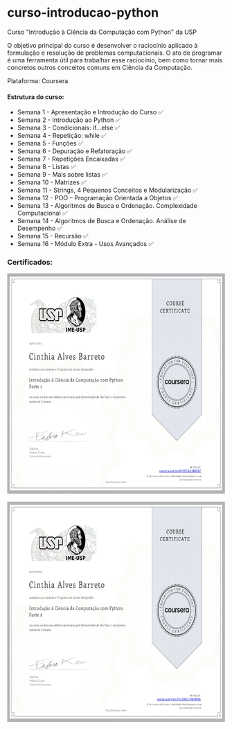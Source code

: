 # curso-introducao-python
Curso "Introdução à Ciência da Computação com Python" da USP

O objetivo principal do curso é desenvolver o raciocínio aplicado à formulação e resolução de problemas computacionais. O ato de programar é uma ferramenta útil para trabalhar esse raciocínio, bem como tornar mais concretos outros conceitos comuns em Ciência da Computação.

Plataforma: Coursera

#### Estrutura do curso:
* Semana 1 - Apresentação e Introdução do Curso ✅
* Semana 2 - Introdução ao Python ✅
* Semana 3 - Condicionais: if...else ✅
* Semana 4 - Repetição: while ✅
* Semana 5 - Funções ✅
* Semana 6 - Depuração e Refatoração ✅
* Semana 7 - Repetições Encaixadas ✅
* Semana 8 - Listas ✅
* Semana 9 - Mais sobre listas ✅
* Semana 10 - Matrizes ✅
* Semana 11 - Strings, 4 Pequenos Conceitos e Modularização ✅
* Semana 12 - POO – Programação Orientada a Objetos ✅
* Semana 13 - Algoritmos de Busca e Ordenação. Complexidade Computacional ✅
* Semana 14 - Algoritmos de Busca e Ordenação. Análise de Desempenho ✅
* Semana 15 - Recursão ✅
* Semana 16 - Módulo Extra - Usos Avançados ✅

### Certificados:

<img src="./certificados/certificado1-python-usp.jpg" wight="660px" height="510px"></img>

<img src="./certificados/certificado2-python-usp.jpg" wight="660px" height="510px"></img>
